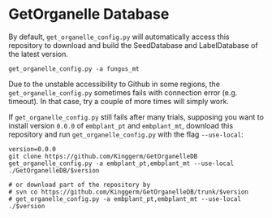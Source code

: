 # GetOrganelle Database

By default, `get_organelle_config.py` will automatically access this repository to download and build the SeedDatabase and LabelDatabase of the latest version.

    get_organelle_config.py -a fungus_mt

Due to the unstable accessibility to Github in some regions, the `get_organelle_config.py` sometimes fails with connection error (e.g. timeout). In that case, try a couple of more times will simply work.

If `get_organelle_config.py` still fails after many trials, supposing you want to install version `0.0.0` of `embplant_pt` and `embplant_mt`, download this repository and run `get_organelle_config.py` with the flag `--use-local`:
    
    version=0.0.0
    git clone https://github.com/Kinggerm/GetOrganelleDB
    get_organelle_config.py -a embplant_pt,embplant_mt --use-local ./GetOrganelleDB/$version
    
    # or download part of the repository by
    # svn co https://github.com/Kinggerm/GetOrganelleDB/trunk/$version
    # get_organelle_config.py -a embplant_pt,embplant_mt --use-local ./$version
    
